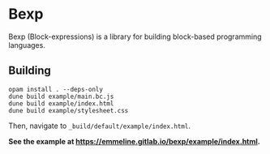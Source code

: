 # Bexp

Bexp (Block-expressions) is a library for building block-based programming
languages.

## Building

    opam install . --deps-only
    dune build example/main.bc.js
    dune build example/index.html
    dune build example/stylesheet.css

Then, navigate to `_build/default/example/index.html`.

**See the example at https://emmeline.gitlab.io/bexp/example/index.html.**
